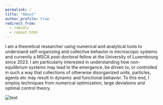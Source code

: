 ```yaml
---
permalink: /
title: "About"
author_profile: true
redirect_from: 
  - /about/
  - /about.html
---
```



I am a theoretical researcher using numerical and analytical tools to understand self-organizing and collective behavior in microscopic systems and currently a MSCA post-doctoral fellow at the University of Luxembourg since 2023. I am particularly interested in understanding how non-equilibrium systems may lead to the emergence, be driven to, or controlled in such a way that collections of otherwise disorganized units, particles, agents etc may result in dynamic and functional behavior. To this end, I employ techniques from numerical optimization, large deviations and optimal control theory.

![test](https://wpineros.github.io/p/images/mini_intro_graphic.png, "Achieving organized behavior")
